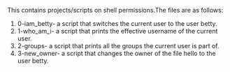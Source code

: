 This contains projects/scripts on shell permissions.The files are as follows:
1. 0-iam_betty- a script that switches the current user to the user betty.
2. 1-who_am_i-  a script that prints the effective username of the current user.
3. 2-groups- a script that prints all the groups the current user is part of.
4. 3-new_owner- a script that changes the owner of the file hello to the user betty.

